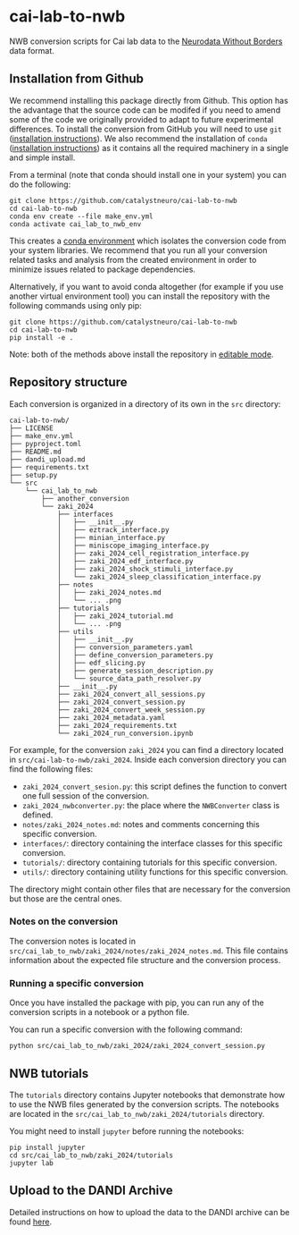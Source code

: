 # cai-lab-to-nwb
NWB conversion scripts for Cai lab data to the [Neurodata Without Borders](https://nwb-overview.readthedocs.io/) data format.

## Installation from Github
We recommend installing this package directly from Github. This option has the advantage that the source code can be modifed if you need to amend some of the code we originally provided to adapt to future experimental differences.
To install the conversion from GitHub you will need to use `git` ([installation instructions](https://github.com/git-guides/install-git)). We also recommend the installation of `conda` ([installation instructions](https://docs.conda.io/en/latest/miniconda.html)) as it contains
all the required machinery in a single and simple install.

From a terminal (note that conda should install one in your system) you can do the following:

```
git clone https://github.com/catalystneuro/cai-lab-to-nwb
cd cai-lab-to-nwb
conda env create --file make_env.yml
conda activate cai_lab_to_nwb_env
```

This creates a [conda environment](https://docs.conda.io/projects/conda/en/latest/user-guide/concepts/environments.html) which isolates the conversion code from your system libraries.  We recommend that you run all your conversion related tasks and analysis from the created environment in order to minimize issues related to package dependencies.

Alternatively, if you want to avoid conda altogether (for example if you use another virtual environment tool) you can install the repository with the following commands using only pip:

```
git clone https://github.com/catalystneuro/cai-lab-to-nwb
cd cai-lab-to-nwb
pip install -e .
```

Note:
both of the methods above install the repository in [editable mode](https://pip.pypa.io/en/stable/cli/pip_install/#editable-installs).

## Repository structure
Each conversion is organized in a directory of its own in the `src` directory:

```
cai-lab-to-nwb/
├── LICENSE
├── make_env.yml
├── pyproject.toml
├── README.md
├── dandi_upload.md
├── requirements.txt
├── setup.py
└── src
    └── cai_lab_to_nwb
        ├── another_conversion
        └── zaki_2024
            ├── interfaces
            │   ├── __init__.py
            │   ├── eztrack_interface.py
            │   ├── minian_interface.py
            │   ├── miniscope_imaging_interface.py
            │   ├── zaki_2024_cell_registration_interface.py
            │   ├── zaki_2024_edf_interface.py
            │   ├── zaki_2024_shock_stimuli_interface.py
            │   └── zaki_2024_sleep_classification_interface.py
            ├── notes
            │   ├── zaki_2024_notes.md
            │   └── ... .png
            ├── tutorials
            │   ├── zaki_2024_tutorial.md
            │   └── ... .png
            ├── utils
            │   ├── __init__.py
            │   ├── conversion_parameters.yaml
            │   ├── define_conversion_parameters.py
            │   ├── edf_slicing.py
            │   ├── generate_session_description.py
            │   └── source_data_path_resolver.py
            ├── __init__.py
            ├── zaki_2024_convert_all_sessions.py
            ├── zaki_2024_convert_session.py
            ├── zaki_2024_convert_week_session.py
            ├── zaki_2024_metadata.yaml
            ├── zaki_2024_requirements.txt
            └── zaki_2024_run_conversion.ipynb
```

 For example, for the conversion `zaki_2024` you can find a directory located in `src/cai-lab-to-nwb/zaki_2024`. Inside each conversion directory you can find the following files:

* `zaki_2024_convert_sesion.py`: this script defines the function to convert one full session of the conversion.
* `zaki_2024_nwbconverter.py`: the place where the `NWBConverter` class is defined.
* `notes/zaki_2024_notes.md`: notes and comments concerning this specific conversion.
* `interfaces/`: directory containing the interface classes for this specific conversion.
* `tutorials/`: directory containing tutorials for this specific conversion.
* `utils/`: directory containing utility functions for this specific conversion.

The directory might contain other files that are necessary for the conversion but those are the central ones.

### Notes on the conversion

The conversion notes is located in `src/cai_lab_to_nwb/zaki_2024/notes/zaki_2024_notes.md`.
This file contains information about the expected file structure and the conversion process.

### Running a specific conversion

Once you have installed the package with pip, you can run any of the conversion scripts in a notebook or a python file.

You can run a specific conversion with the following command:
```
python src/cai_lab_to_nwb/zaki_2024/zaki_2024_convert_session.py
```

## NWB tutorials

The `tutorials` directory contains Jupyter notebooks that demonstrate how to use the NWB files generated by the conversion scripts.
The notebooks are located in the `src/cai_lab_to_nwb/zaki_2024/tutorials` directory.

You might need to install `jupyter` before running the notebooks:

```
pip install jupyter
cd src/cai_lab_to_nwb/zaki_2024/tutorials
jupyter lab
```

## Upload to the DANDI Archive

Detailed instructions on how to upload the data to the DANDI archive can be found [here](dandi.md).